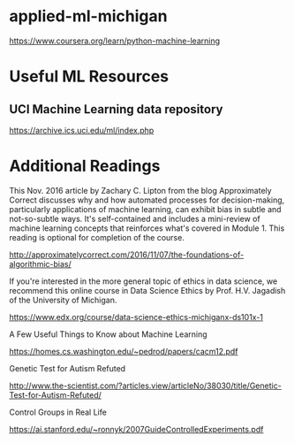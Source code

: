 # applied-ml-michigan

https://www.coursera.org/learn/python-machine-learning

# Useful ML Resources

## UCI Machine Learning data repository

https://archive.ics.uci.edu/ml/index.php

# Additional Readings

This Nov. 2016 article by Zachary C. Lipton from the blog Approximately Correct discusses why and how automated processes for decision-making, particularly applications of machine learning, can exhibit bias in subtle and not-so-subtle ways. It's self-contained and includes a mini-review of machine learning concepts that reinforces what's covered in Module 1. This reading is optional for completion of the course.

http://approximatelycorrect.com/2016/11/07/the-foundations-of-algorithmic-bias/

If you're interested in the more general topic of ethics in data science, we recommend this online course in Data Science Ethics by Prof. H.V. Jagadish of the University of Michigan.

https://www.edx.org/course/data-science-ethics-michiganx-ds101x-1

A Few Useful Things to Know about Machine Learning

https://homes.cs.washington.edu/~pedrod/papers/cacm12.pdf

Genetic Test for Autism Refuted

http://www.the-scientist.com/?articles.view/articleNo/38030/title/Genetic-Test-for-Autism-Refuted/

Control Groups in Real Life

https://ai.stanford.edu/~ronnyk/2007GuideControlledExperiments.pdf
